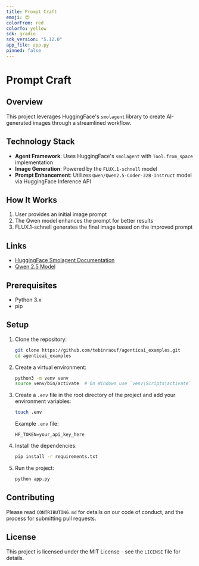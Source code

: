 ```yaml
---
title: Prompt Craft
emoji: 😍
colorFrom: red
colorTo: yellow
sdk: gradio
sdk_version: "5.12.0"
app_file: app.py
pinned: false
---
```


# Prompt Craft

## Overview

This project leverages HuggingFace's `smolagent` library to create AI-generated images through a streamlined workflow.

## Technology Stack

- **Agent Framework**: Uses HuggingFace's `smolagent` with `Tool.from_space` implementation
- **Image Generation**: Powered by the `FLUX.1-schnell` model
- **Prompt Enhancement**: Utilizes `Qwen/Qwen2.5-Coder-32B-Instruct` model via HuggingFace Inference API

## How It Works

1. User provides an initial image prompt
2. The Qwen model enhances the prompt for better results
3. FLUX.1-schnell generates the final image based on the improved prompt

## Links

- [HuggingFace Smolagent Documentation](https://huggingface.co/docs/smolagents/main/en/index)
- [Qwen 2.5 Model](https://huggingface.co/Qwen/Qwen2.5-Coder-32B-Instruct)

## Prerequisites

- Python 3.x
- pip

## Setup

1. Clone the repository:

   ```sh
   git clone https://github.com/tebinraouf/agenticai_examples.git
   cd agenticai_examples
   ```

2. Create a virtual environment:

   ```sh
   python3 -m venv venv
   source venv/bin/activate  # On Windows use `venv\Scripts\activate`
   ```

3. Create a `.env` file in the root directory of the project and add your environment variables:

   ```sh
   touch .env
   ```

   Example `.env` file:

   ```
   HF_TOKEN=your_api_key_here
   ```

4. Install the dependencies:

   ```sh
   pip install -r requirements.txt
   ```

5. Run the project:
   ```sh
   python app.py
   ```

## Contributing

Please read `CONTRIBUTING.md` for details on our code of conduct, and the process for submitting pull requests.

## License

This project is licensed under the MIT License - see the `LICENSE` file for details.
